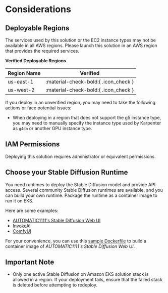 # Considerations

## Deployable Regions
The services used by this solution or the EC2 instance types may not be available in all AWS regions. Please launch this solution in an AWS region that provides the required services.

**Verified Deployable Regions**

| Region Name     | Verified |
|-----------------|--------------------------|
| us-east-1        | :material-check-bold:{ .icon_check }  |
| us-west-2        | :material-check-bold:{ .icon_check }  |

If you deploy in an unverified region, you may need to take the following actions or face potential issues:

* When deploying in a region that does not support the g5 instance type, you may need to manually specify the instance type used by Karpenter as `g4dn` or another GPU instance type.

## IAM Permissions

Deploying this solution requires administrator or equivalent permissions.

## Choose your Stable Diffusion Runtime

You need runtimes to deploy the Stable Diffusion model and provide API access. Several community Stable Diffusion runtimes are available, and you can build your own runtime. Package the runtime as a container image to run it on EKS.

Here are some examples:

* [AUTOMATIC1111's Stable Diffusion Web UI](https://github.com/AUTOMATIC1111/stable-diffusion-webui)
* [InvokeAI](https://github.com/invoke-ai/InvokeAI)
* [ComfyUI](https://github.com/comfyanonymous/ComfyUI)

For your convenience, you can use this [sample Dockerfile](https://github.com/antman2008/stable-diffusion-webui-dockerfile) to build a container image of *AUTOMATIC1111's Stable Diffusion Web UI*.

## Important Note

- Only one active Stable Diffusion on Amazon EKS solution stack is allowed in a region. If your deployment fails, ensure that the failed stack is deleted before attempting to redeploy.